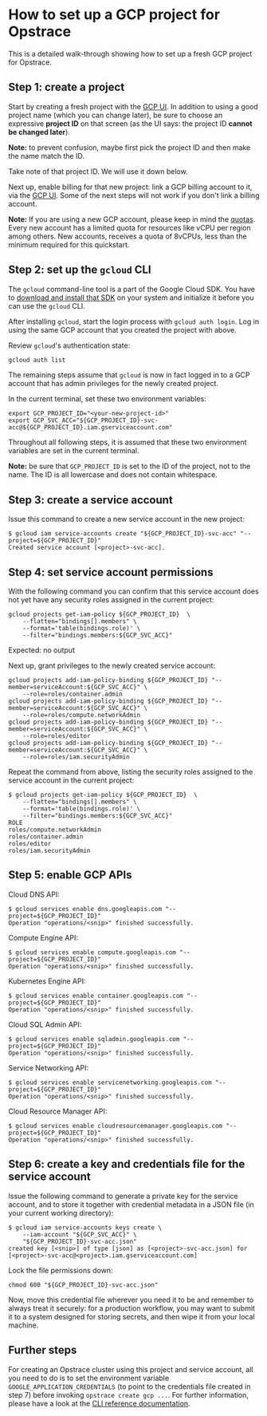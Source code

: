 # How to set up a GCP project for Opstrace

This is a detailed walk-through showing how to set up a fresh GCP project for Opstrace.

## Step 1: create a project

Start by creating a fresh project with the [GCP UI](https://console.cloud.google.com/projectcreate).
In addition to using a good project name (which you can change later), be sure to choose an expressive **project ID** on that screen (as the UI says: the project ID **cannot be changed later**).


**Note:** to prevent confusion, maybe first pick the project ID and then make the name match the ID.

Take note of that project ID.
We will use it down below.

Next up, enable billing for that new project: link a GCP billing account to it, via the [GCP UI](https://console.cloud.google.com/billing/linkedaccount). Some of the next steps will not work if you don't link a billing account.

**Note:** If you are using a new GCP account, please keep in mind the [quotas](https://cloud.google.com/compute/quotas). Every new account has a limited quota for resources like vCPU per region among others. New accounts, receives a quota of 8vCPUs, less than the minimum required for this quickstart.

## Step 2: set up the  `gcloud` CLI

The `gcloud` command-line tool is a part of the Google Cloud SDK.
You have to [download and install that SDK](https://cloud.google.com/sdk/docs/install) on your system and initialize it before you can use the `gcloud` CLI.

After installing `gcloud`, start the login process with `gcloud auth login`.
Log in using the same GCP account that you created the project with above.

Review `gcloud`'s authentication state:

```bash
gcloud auth list
```

The remaining steps assume that `gcloud` is now in fact logged in to a GCP account that has admin privileges for the newly created project.

In the current terminal, set these two environment variables:

```text
export GCP_PROJECT_ID="<your-new-project-id>"
export GCP_SVC_ACC="${GCP_PROJECT_ID}-svc-acc@${GCP_PROJECT_ID}.iam.gserviceaccount.com"
```

Throughout all following steps, it is assumed that these two environment variables are set in the current terminal.

**Note:** be sure that `GCP_PROJECT_ID` is set to the ID of the project, not to the name.
The ID is all lowercase and does not contain whitespace.

## Step 3: create a service account

Issue this command to create a new service account in the new project:

```text
$ gcloud iam service-accounts create "${GCP_PROJECT_ID}-svc-acc" "--project=${GCP_PROJECT_ID}"
Created service account [<project>-svc-acc].
```

## Step 4: set service account permissions

With the following command you can confirm that this service account does not yet have any security roles assigned in the current project:

```text
gcloud projects get-iam-policy ${GCP_PROJECT_ID}  \
    --flatten="bindings[].members" \
    --format='table(bindings.role)' \
    --filter="bindings.members:${GCP_SVC_ACC}"
```

Expected: no output

Next up, grant privileges to the newly created service account:

```text
gcloud projects add-iam-policy-binding ${GCP_PROJECT_ID} "--member=serviceAccount:${GCP_SVC_ACC}" \
    --role=roles/container.admin
gcloud projects add-iam-policy-binding ${GCP_PROJECT_ID} "--member=serviceAccount:${GCP_SVC_ACC}" \
    --role=roles/compute.networkAdmin
gcloud projects add-iam-policy-binding ${GCP_PROJECT_ID} "--member=serviceAccount:${GCP_SVC_ACC}" \
    --role=roles/editor
gcloud projects add-iam-policy-binding ${GCP_PROJECT_ID} "--member=serviceAccount:${GCP_SVC_ACC}" \
    --role=roles/iam.securityAdmin
```

Repeat the command from above, listing the security roles assigned to the service account in the current project:

```text
$ gcloud projects get-iam-policy ${GCP_PROJECT_ID}  \
    --flatten="bindings[].members" \
    --format='table(bindings.role)' \
    --filter="bindings.members:${GCP_SVC_ACC}"
ROLE
roles/compute.networkAdmin
roles/container.admin
roles/editor
roles/iam.securityAdmin
```

## Step 5: enable GCP APIs

Cloud DNS API:

```text
$ gcloud services enable dns.googleapis.com "--project=${GCP_PROJECT_ID}"
Operation "operations/<snip>" finished successfully.
```

Compute Engine API:

```text
$ gcloud services enable compute.googleapis.com "--project=${GCP_PROJECT_ID}"
Operation "operations/<snip>" finished successfully.
```

Kubernetes Engine API:

```text
$ gcloud services enable container.googleapis.com "--project=${GCP_PROJECT_ID}"
Operation "operations/<snip>" finished successfully.
```

Cloud SQL Admin API:

```text
$ gcloud services enable sqladmin.googleapis.com "--project=${GCP_PROJECT_ID}"
Operation "operations/<snip>" finished successfully.
```

Service Networking API:

```text
$ gcloud services enable servicenetworking.googleapis.com "--project=${GCP_PROJECT_ID}"
Operation "operations/<snip>" finished successfully.
```

Cloud Resource Manager API:

```text
$ gcloud services enable cloudresourcemanager.googleapis.com "--project=${GCP_PROJECT_ID}"
Operation "operations/<snip>" finished successfully.
```

## Step 6: create a key and credentials file for the service account

Issue the following command to generate a private key for the service account, and to store it together with credential metadata in a JSON file (in your current working directory):

```text
$ gcloud iam service-accounts keys create \
    --iam-account "${GCP_SVC_ACC}" \
    "${GCP_PROJECT_ID}-svc-acc.json"
created key [<snip>] of type [json] as [<project>-svc-acc.json] for [<project>-svc-acc@<project>.iam.gserviceaccount.com]
```

Lock the file permissions down:

```text
chmod 600 "${GCP_PROJECT_ID}-svc-acc.json"
```

Now, move this credential file wherever you need it to be and remember to always treat it securely: for a production workflow, you may want to submit it to a system designed for storing secrets, and then wipe it from your local machine.

## Further steps

For creating an Opstrace cluster using this project and service account, all you need to do is to set the environment variable `GOOGLE_APPLICATION_CREDENTIALS` (to point to the credentials file created in step 7) before invoking `opstrace create gcp ...`.
For further information, please have a look at the [CLI reference documentation](../../references/cli.md).
